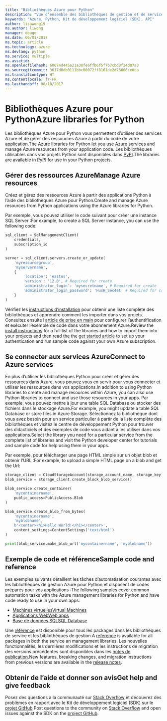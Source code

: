 ```yaml
---
title: "Bibliothèques Azure pour Python"
description: "Vue d’ensemble des bibliothèques de gestion et de service Azure pour Python"
keywords: "Azure, Python, Kit de développement logiciel (SDK), API"
author: lisawong19
ms.author: liwong
manager: douge
ms.date: 06/01/2017
ms.topic: article
ms.technology: azure
ms.devlang: python
ms.service: multiple
ms.assetid: 
ms.openlocfilehash: 68074d445a21a38fe6ffb6f5f7b7cbd8f24d87a3
ms.sourcegitcommit: 3617d0db0111bbc00072ff8161de2d76606ce0ea
ms.translationtype: HT
ms.contentlocale: fr-FR
ms.lasthandoff: 08/18/2017
---
```

# <a name="azure-libraries-for-python"></a><span data-ttu-id="ec1bd-104">Bibliothèques Azure pour Python</span><span class="sxs-lookup"><span data-stu-id="ec1bd-104">Azure libraries for Python</span></span>

<span data-ttu-id="ec1bd-105">Les bibliothèques Azure pour Python vous permettent d’utiliser des services Azure et de gérer des ressources Azure à partir du code de votre application.</span><span class="sxs-lookup"><span data-stu-id="ec1bd-105">The Azure libraries for Python let you use Azure services and manage Azure resources from your application code.</span></span> <span data-ttu-id="ec1bd-106">Les bibliothèques utilisables dans vos projets Python sont disponibles dans [PyPI](python-sdk-azure-install.md).</span><span class="sxs-lookup"><span data-stu-id="ec1bd-106">The libraries are available in [PyPI](python-sdk-azure-install.md) for use in your Python projects.</span></span>

## <a name="manage-azure-resources"></a><span data-ttu-id="ec1bd-107">Gérer des ressources Azure</span><span class="sxs-lookup"><span data-stu-id="ec1bd-107">Manage Azure resources</span></span>

<span data-ttu-id="ec1bd-108">Créez et gérez des ressources Azure à partir des applications Python à l’aide des bibliothèques Azure pour Python.</span><span class="sxs-lookup"><span data-stu-id="ec1bd-108">Create and manage Azure resources from Python applications using the Azure libraries for Python.</span></span>

<span data-ttu-id="ec1bd-109">Par exemple, vous pouvez utiliser le code suivant pour créer une instance SQL Server :</span><span class="sxs-lookup"><span data-stu-id="ec1bd-109">For example, to create a SQL Server instance, you can use the following code:</span></span>

```python
sql_client = SqlManagementClient(
    credentials,
    subscription_id
)

server = sql_client.servers.create_or_update(
    'myresourcegroup',
    'myservername',
    {
        'location': 'eastus',
        'version': '12.0', # Required for create
        'administrator_login': 'mysecretname', # Required for create
        'administrator_login_password': 'HusH_Sec4et' # Required for create
    }
)
```

<span data-ttu-id="ec1bd-110">Vérifiez les [instructions d’installation](python-sdk-azure-install.md) pour obtenir une liste complète des bibliothèques et apprendre comment les importer dans vos projets. Consultez ensuite l’[article de prise en main](python-sdk-azure-get-started.md) pour configurer l’authentification et exécuter l’exemple de code dans votre abonnement Azure.</span><span class="sxs-lookup"><span data-stu-id="ec1bd-110">Review the [install instructions](python-sdk-azure-install.md) for a full list of the libraries and how to import them into your projects and then read the the [get started article](python-sdk-azure-get-started.md) to set up your authentication and run sample code against your own Azure subscription.</span></span>

## <a name="connect-to-azure-services"></a><span data-ttu-id="ec1bd-111">Se connecter aux services Azure</span><span class="sxs-lookup"><span data-stu-id="ec1bd-111">Connect to Azure services</span></span>

<span data-ttu-id="ec1bd-112">En plus d’utiliser les bibliothèques Python pour créer et gérer des ressources dans Azure, vous pouvez vous en servir pour vous connecter et utiliser les ressources dans vos applications.</span><span class="sxs-lookup"><span data-stu-id="ec1bd-112">In addition to using Python libraries to create and manage resources within Azure, you can also use Python libraries to connect and use those resources in your apps.</span></span> <span data-ttu-id="ec1bd-113">Par exemple, vous pouvez mettre à jour une table SQL Database ou stocker des fichiers dans le stockage Azure.</span><span class="sxs-lookup"><span data-stu-id="ec1bd-113">For example, you might update a table SQL Database or store files in Azure Storage.</span></span> <span data-ttu-id="ec1bd-114">Sélectionnez la bibliothèque dont vous avez besoin pour un service particulier à partir de la liste complète des bibliothèques et visitez le centre de développement Python pour trouver des didacticiels et des exemples de code vous aidant à les utiliser dans vos applications.</span><span class="sxs-lookup"><span data-stu-id="ec1bd-114">Select the library you need for a particular service from the complete list of libraries and visit the Python developer center for tutorials and sample code for help using them in your apps.</span></span>

<span data-ttu-id="ec1bd-115">Par exemple, pour télécharger une page HTML simple sur un objet blob et obtenir l’URL :</span><span class="sxs-lookup"><span data-stu-id="ec1bd-115">For example, to upload a simple HTML page on a blob and get the Url:</span></span>

```python
storage_client = CloudStorageAccount(storage_account_name, storage_key)
blob_service = storage_client.create_block_blob_service()

blob_service.create_container(
    'mycontainername',
    public_access=PublicAccess.Blob
)

blob_service.create_blob_from_bytes(
    'mycontainername',
    'myblobname',
    b'<center><h1>Hello World!</h1></center>',
    content_settings=ContentSettings('text/html')
)

print(blob_service.make_blob_url('mycontainername', 'myblobname'))
```

## <a name="sample-code-and-reference"></a><span data-ttu-id="ec1bd-116">Exemple de code et référence</span><span class="sxs-lookup"><span data-stu-id="ec1bd-116">Sample code and reference</span></span>
<span data-ttu-id="ec1bd-117">Les exemples suivants détaillent les tâches d’automatisation courantes avec les bibliothèques de gestion Azure pour Python et disposent de codes préparés pour vos applications :</span><span class="sxs-lookup"><span data-stu-id="ec1bd-117">The following samples cover common automation tasks with the Azure management libraries for Python and have code ready to use in your own apps:</span></span>
- [<span data-ttu-id="ec1bd-118">Machines virtuelles</span><span class="sxs-lookup"><span data-stu-id="ec1bd-118">Virtual Machines</span></span>](python-sdk-azure-virtual-machine-samples.md)
- [<span data-ttu-id="ec1bd-119">Applications Web</span><span class="sxs-lookup"><span data-stu-id="ec1bd-119">Web apps</span></span>](python-sdk-azure-web-apps-samples.md)
- [<span data-ttu-id="ec1bd-120">Base de données SQL</span><span class="sxs-lookup"><span data-stu-id="ec1bd-120">SQL Database</span></span>](python-sdk-azure-sql-database-samples.md)

<span data-ttu-id="ec1bd-121">Une [référence](/python/api/overview/azure) est disponible pour tous les packages dans les bibliothèques de service et les bibliothèques de gestion.</span><span class="sxs-lookup"><span data-stu-id="ec1bd-121">A [reference](/python/api/overview/azure) is available for all packages in both the service an management libraries.</span></span> <span data-ttu-id="ec1bd-122">Les nouvelles fonctionnalités, les dernières modifications et les instructions de migration des versions précédentes sont disponibles dans les [notes de publication](python-sdk-azure-release-notes.md).</span><span class="sxs-lookup"><span data-stu-id="ec1bd-122">New features, breaking changes, and migration instructions from previous versions are available in the [release notes](python-sdk-azure-release-notes.md).</span></span> 

## <a name="get-help-and-give-feedback"></a><span data-ttu-id="ec1bd-123">Obtenir de l’aide et donner son avis</span><span class="sxs-lookup"><span data-stu-id="ec1bd-123">Get help and give feedback</span></span>

<span data-ttu-id="ec1bd-124">Posez des questions à la communauté sur [Stack Overflow](http://stackoverflow.com/questions/tagged/azure-sdk-python) et découvrez des problèmes en rapport avec le Kit de développement logiciel (SDK) sur le [projet GitHub](https://github.com/Azure/azure-sdk-for-python).</span><span class="sxs-lookup"><span data-stu-id="ec1bd-124">Post questions to the community on [Stack Overflow](http://stackoverflow.com/questions/tagged/azure-sdk-python) and open issues against the SDK on the [project GitHub](https://github.com/Azure/azure-sdk-for-python).</span></span>
